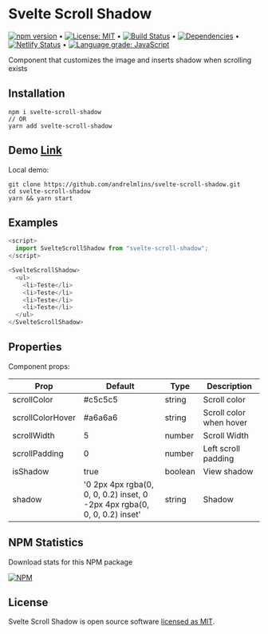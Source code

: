 # Svelte Scroll Shadow

[![npm version](https://badge.fury.io/js/svelte-scroll-shadow.svg)](https://www.npmjs.com/package/svelte-scroll-shadow) &bull; [![License: MIT](https://img.shields.io/badge/License-MIT-yellow.svg)](https://github.com/andrelmlins/svelte-scroll-shadow/blob/master/LICENSE) &bull; [![Build Status](https://travis-ci.com/andrelmlins/svelte-scroll-shadow.svg?branch=master)](https://travis-ci.com/andrelmlins/svelte-scroll-shadow) &bull; [![Dependencies](https://david-dm.org/andrelmlins/svelte-scroll-shadow.svg)](https://david-dm.org/andrelmlins/svelte-scroll-shadow) &bull; [![Netlify Status](https://api.netlify.com/api/v1/badges/53827e2d-1e33-4e5b-a563-b05436626172/deploy-status)](https://app.netlify.com/sites/svelte-scroll-shadow/deploys) &bull; [![Language grade: JavaScript](https://img.shields.io/lgtm/grade/javascript/g/andrelmlins/svelte-scroll-shadow.svg?logo=lgtm&logoWidth=18)](https://lgtm.com/projects/g/andrelmlins/svelte-scroll-shadow/context:javascript)

Component that customizes the image and inserts shadow when scrolling exists

## Installation

```
npm i svelte-scroll-shadow
// OR
yarn add svelte-scroll-shadow
```

## Demo [Link](https://svelte-scroll-shadow.netlify.com/)

Local demo:

```
git clone https://github.com/andrelmlins/svelte-scroll-shadow.git
cd svelte-scroll-shadow
yarn && yarn start
```

## Examples

```js
<script>
  import SvelteScrollShadow from "svelte-scroll-shadow";
</script>

<SvelteScrollShadow>
  <ul>
    <li>Teste</li>
    <li>Teste</li>
    <li>Teste</li>
    <li>Teste</li>
  </ul>
</SvelteScrollShadow>
```

## Properties

Component props:

| Prop             | Default                                                                   | Type    | Description             |
| ---------------- | ------------------------------------------------------------------------- | ------- | ----------------------- |
| scrollColor      | #c5c5c5                                                                   | string  | Scroll color            |
| scrollColorHover | #a6a6a6                                                                   | string  | Scroll color when hover |
| scrollWidth      | 5                                                                         | number  | Scroll Width            |
| scrollPadding    | 0                                                                         | number  | Left scroll padding     |
| isShadow         | true                                                                      | boolean | View shadow             |
| shadow           | '0 2px 4px rgba(0, 0, 0, 0.2) inset, 0 -2px 4px rgba(0, 0, 0, 0.2) inset' | string  | Shadow                  |

## NPM Statistics

Download stats for this NPM package

[![NPM](https://nodei.co/npm/svelte-scroll-shadow.png)](https://nodei.co/npm/svelte-scroll-shadow/)

## License

Svelte Scroll Shadow is open source software [licensed as MIT](https://github.com/andrelmlins/svelte-scroll-shadow/blob/master/LICENSE).
